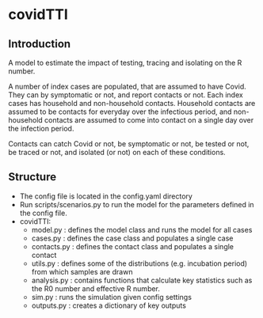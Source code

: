# covidTTI

## Introduction

A model to estimate the impact of testing, tracing and isolating on the R number.

A number of index cases are populated, that are assumed to have Covid. They can by symptomatic or not, and report contacts or not. Each index cases has household and non-household contacts. Household contacts are assumed to be contacts for everyday over the infectious period, and non-household contacts are assumed to come into contact on a single day over the infection period.

Contacts can catch Covid or not, be symptomatic or not, be tested or not, be traced or not, and isolated (or not) on each of these conditions.

## Structure

* The config file is located in the config.yaml directory
* Run scripts/scenarios.py to run the model for the parameters defined in the config file.
* covidTTI:
    * model.py : defines the model class and runs the model for all cases
    * cases.py : defines the case class and populates a single case
    * contacts.py : defines the contact class and populates a single contact
    * utils.py : defines some of the distributions (e.g. incubation period) from which samples are drawn
    * analysis.py : contains functions that calculate key statistics such as the R0 number and effective R number.
    * sim.py : runs the simulation given config settings
    * outputs.py : creates a dictionary of key outputs
    



